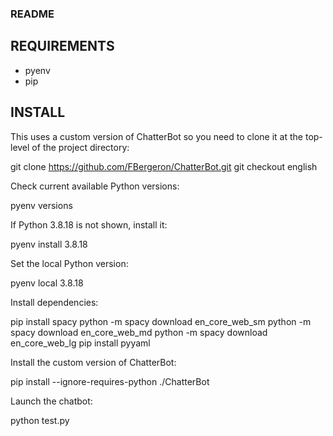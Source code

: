### README

## REQUIREMENTS

- pyenv
- pip

## INSTALL

This uses a custom version of ChatterBot so you need to clone it at the top-level of the project directory:

   git clone https://github.com/FBergeron/ChatterBot.git
   git checkout english


Check current available Python versions:

   pyenv versions


If Python 3.8.18 is not shown, install it:

   pyenv install 3.8.18


Set the local Python version:

   pyenv local 3.8.18


Install dependencies:

   pip install spacy
   python -m spacy download en_core_web_sm
   python -m spacy download en_core_web_md
   python -m spacy download en_core_web_lg
   pip install pyyaml


Install the custom version of ChatterBot:

   pip install --ignore-requires-python ./ChatterBot


Launch the chatbot:

   python test.py


